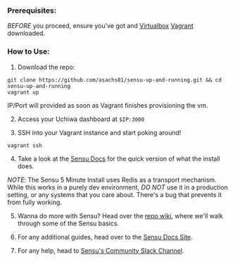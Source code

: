 ### Prerequisites:
*BEFORE* you proceed, ensure you've got and [Virtualbox][1] [Vagrant][2] downloaded.

### How to Use:
1. Download the repo:
```
git clone https://github.com/asachs01/sensu-up-and-running.git && cd sensu-up-and-running
vagrant up
```
IP/Port will provided as soon as Vagrant finishes provisioning the vm.

2. Access your Uchiwa dashboard at `$IP:3000`

3. SSH into your Vagrant instance and start poking around!
```
vagrant ssh
```

4. Take a look at the [Sensu Docs][3] for the quick version of what the install does. 

_NOTE_: The Sensu 5 Minute Install uses Redis as a transport mechanism. While this works in a purely dev environment, _*DO NOT*_ use it in a production setting, or any systems that you care about. There's a bug that prevents it from fully working. 

5. Wanna do more with Sensu? Head over the [repo wiki][4], where we'll walk through some of the Sensu basics.

6. For any additional guides, head over to the [Sensu Docs Site][5].

7. For any help, head to [Sensu's Community Slack Channel][6].

<!-- LINKS -->
[1]: https://www.virtualbox.org/wiki/Downloads 
[2]: https://www.vagrantup.com/downloads.html
[3]: https://docs.sensu.io/sensu-core/latest/quick-start/five-minute-install/
[4]: https://github.com/asachs01/sensu-up-and-running/wiki
[5]: https://docs.sensu.io/sensu-core/latest/
[6]: https://slack.sensu.io
